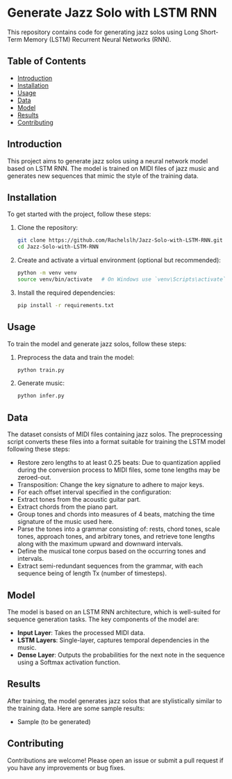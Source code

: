 # Generate Jazz Solo with LSTM RNN

This repository contains code for generating jazz solos using Long Short-Term Memory (LSTM) Recurrent Neural Networks (RNN).

## Table of Contents
- [Introduction](#introduction)
- [Installation](#installation)
- [Usage](#usage)
- [Data](#data)
- [Model](#model)
- [Results](#results)
- [Contributing](#contributing)

## Introduction
This project aims to generate jazz solos using a neural network model based on LSTM RNN. The model is trained on MIDI files of jazz music and generates new sequences that mimic the style of the training data.

## Installation
To get started with the project, follow these steps:

1. Clone the repository:
    ```sh
    git clone https://github.com/Rachelslh/Jazz-Solo-with-LSTM-RNN.git
    cd Jazz-Solo-with-LSTM-RNN
    ```

2. Create and activate a virtual environment (optional but recommended):
    ```sh
    python -m venv venv
    source venv/bin/activate   # On Windows use `venv\Scripts\activate`
    ```

3. Install the required dependencies:
    ```sh
    pip install -r requirements.txt
    ```

## Usage
To train the model and generate jazz solos, follow these steps:

1. Preprocess the data and train the model:
    ```sh
    python train.py
    ```

1. Generate music:
    ```sh
    python infer.py
    ```

## Data
The dataset consists of MIDI files containing jazz solos. The preprocessing script converts these files into a format suitable for training the LSTM model following these steps:
- Restore zero lengths to at least 0.25 beats: Due to quantization applied during the conversion process to MIDI files, some tone lengths may be zeroed-out.
- Transposition: Change the key signature to adhere to major keys.
- For each offset interval specified in the configuration:
- Extract tones from the acoustic guitar part.
- Extract chords from the piano part.
- Group tones and chords into measures of 4 beats, matching the time signature of the music used here.
- Parse the tones into a grammar consisting of: rests, chord tones, scale tones, approach tones, and arbitrary tones, and retrieve tone lengths along with the maximum upward and downward intervals.
- Define the musical tone corpus based on the occurring tones and intervals.
- Extract semi-redundant sequences from the grammar, with each sequence being of length Tx (number of timesteps).

## Model
The model is based on an LSTM RNN architecture, which is well-suited for sequence generation tasks. The key components of the model are:

- **Input Layer**: Takes the processed MIDI data.
- **LSTM Layers**: Single-layer, captures temporal dependencies in the music.
- **Dense Layer**: Outputs the probabilities for the next note in the sequence using a Softmax activation function.

## Results
After training, the model generates jazz solos that are stylistically similar to the training data. Here are some sample results:

- Sample (to be generated)

## Contributing
Contributions are welcome! Please open an issue or submit a pull request if you have any improvements or bug fixes.
